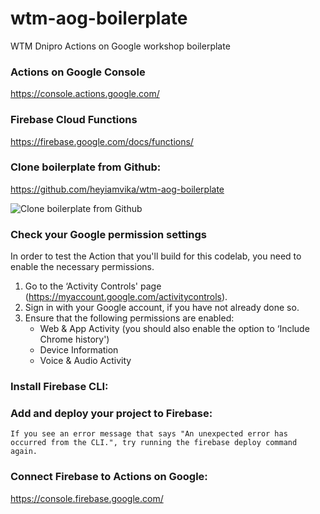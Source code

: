 # wtm-aog-boilerplate

WTM Dnipro Actions on Google workshop boilerplate


### Actions on Google Console
https://console.actions.google.com/


### Firebase Cloud Functions
https://firebase.google.com/docs/functions/


### Clone boilerplate from Github: 
https://github.com/heyiamvika/wtm-aog-boilerplate

![Clone boilerplate from Github](https://ibb.co/Nxx3ff4)

### Check your Google permission settings
In order to test the Action that you'll build for this codelab, you need to enable the necessary permissions. 
  1) Go to the ‘Activity Controls' page (https://myaccount.google.com/activitycontrols).
  2) Sign in with your Google account, if you have not already done so.
  3) Ensure that the following permissions are enabled:
     - Web & App Activity (you should also enable the option to ‘Include Chrome history')
     - Device Information
     - Voice & Audio Activity


### Install Firebase CLI:

### Add and deploy your project to Firebase:

 
```If you see an error message that says "An unexpected error has occurred from the CLI.", try running the firebase deploy command again.```

### Connect Firebase to Actions on Google: 
https://console.firebase.google.com/
